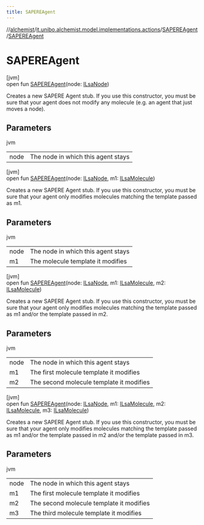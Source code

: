 ```yaml
---
title: SAPEREAgent
---
```

//[alchemist](../../../index.html)/[it.unibo.alchemist.model.implementations.actions](../index.html)/[SAPEREAgent](index.html)/[SAPEREAgent](-s-a-p-e-r-e-agent.html)



# SAPEREAgent



[jvm]\
open fun [SAPEREAgent](-s-a-p-e-r-e-agent.html)(node: [ILsaNode](../../it.unibo.alchemist.model.interfaces/-i-lsa-node/index.html))



Creates a new SAPERE Agent stub. If you use this constructor, you must be sure that your agent does not modify any molecule (e.g. an agent that just moves a node).



## Parameters


jvm

| | |
|---|---|
| node | The node in which this agent stays |





[jvm]\
open fun [SAPEREAgent](-s-a-p-e-r-e-agent.html)(node: [ILsaNode](../../it.unibo.alchemist.model.interfaces/-i-lsa-node/index.html), m1: [ILsaMolecule](../../it.unibo.alchemist.model.interfaces/-i-lsa-molecule/index.html))



Creates a new SAPERE Agent stub. If you use this constructor, you must be sure that your agent only modifies molecules matching the template passed as m1.



## Parameters


jvm

| | |
|---|---|
| node | The node in which this agent stays |
| m1 | The molecule template it modifies |





[jvm]\
open fun [SAPEREAgent](-s-a-p-e-r-e-agent.html)(node: [ILsaNode](../../it.unibo.alchemist.model.interfaces/-i-lsa-node/index.html), m1: [ILsaMolecule](../../it.unibo.alchemist.model.interfaces/-i-lsa-molecule/index.html), m2: [ILsaMolecule](../../it.unibo.alchemist.model.interfaces/-i-lsa-molecule/index.html))



Creates a new SAPERE Agent stub. If you use this constructor, you must be sure that your agent only modifies molecules matching the template passed as m1 and/or the template passed in m2.



## Parameters


jvm

| | |
|---|---|
| node | The node in which this agent stays |
| m1 | The first molecule template it modifies |
| m2 | The second molecule template it modifies |





[jvm]\
open fun [SAPEREAgent](-s-a-p-e-r-e-agent.html)(node: [ILsaNode](../../it.unibo.alchemist.model.interfaces/-i-lsa-node/index.html), m1: [ILsaMolecule](../../it.unibo.alchemist.model.interfaces/-i-lsa-molecule/index.html), m2: [ILsaMolecule](../../it.unibo.alchemist.model.interfaces/-i-lsa-molecule/index.html), m3: [ILsaMolecule](../../it.unibo.alchemist.model.interfaces/-i-lsa-molecule/index.html))



Creates a new SAPERE Agent stub. If you use this constructor, you must be sure that your agent only modifies molecules matching the template passed as m1 and/or the template passed in m2 and/or the template passed in m3.



## Parameters


jvm

| | |
|---|---|
| node | The node in which this agent stays |
| m1 | The first molecule template it modifies |
| m2 | The second molecule template it modifies |
| m3 | The third molecule template it modifies |




